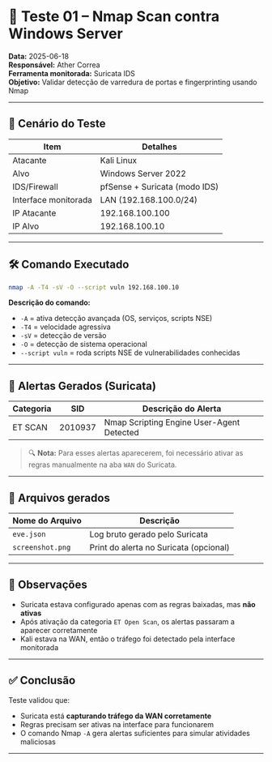 # 🧪 Teste 01 – Nmap Scan contra Windows Server

**Data:** 2025-06-18\
**Responsável:** Ather Correa\
**Ferramenta monitorada:** Suricata IDS\
**Objetivo:** Validar detecção de varredura de portas e fingerprinting usando Nmap

---

## 🌟 Cenário do Teste

| Item                 | Detalhes                      |
| -------------------- | ----------------------------- |
| Atacante             | Kali Linux                    |
| Alvo                 | Windows Server 2022           |
| IDS/Firewall         | pfSense + Suricata (modo IDS) |
| Interface monitorada | LAN (192.168.100.0/24)        |
| IP Atacante          | 192.168.100.100               |
| IP Alvo              | 192.168.100.10                |

---

## 🛠️ Comando Executado

```bash
nmap -A -T4 -sV -O --script vuln 192.168.100.10
```

**Descrição do comando:**

- `-A` = ativa detecção avançada (OS, serviços, scripts NSE)
- `-T4` = velocidade agressiva
- `-sV` = detecção de versão
- `-O` = detecção de sistema operacional
- `--script vuln` = roda scripts NSE de vulnerabilidades conhecidas

---

## 🚨 Alertas Gerados (Suricata)

| Categoria | SID     | Descrição do Alerta                         |
| --------- | ------- | ------------------------------------------- |
| ET SCAN   | 2010937 | Nmap Scripting Engine User-Agent Detected   |



> 🔍 **Nota:** Para esses alertas aparecerem, foi necessário ativar as regras manualmente na aba `WAN` do Suricata.

---

## 📄 Arquivos gerados

| Nome do Arquivo       | Descrição                                |
| --------------------- | ---------------------------------------- |
| `eve.json`            | Log bruto gerado pelo Suricata           |
| `screenshot.png`      | Print do alerta no Suricata (opcional)   |

---

## 📌 Observações

- Suricata estava configurado apenas com as regras baixadas, mas **não ativas**
- Após ativação da categoria `ET Open Scan`, os alertas passaram a aparecer corretamente
- Kali estava na WAN, então o tráfego foi detectado pela interface monitorada

---

## ✅ Conclusão

Teste validou que:

- Suricata está **capturando tráfego da WAN corretamente**
- Regras precisam ser ativas na interface para funcionarem
- O comando Nmap `-A` gera alertas suficientes para simular atividades maliciosas

---